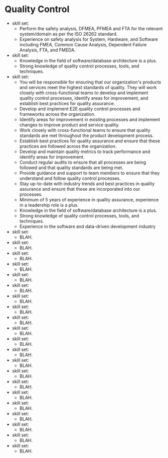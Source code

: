 #	Quality Control




+ skill set:
	- Perform the safety analysis, DFMEA, PFMEA and FTA for the relevant system/domain as per the ISO 26262 standard.
	- Experience on safety analysis for System, Hardware, and Software including FMEA, Common Cause Analysis, Dependent Failure Analysis, FTA, and FMEDA.
+ skill set:
	- Knowledge in the field of software/database architecture is a plus.
	- Strong knowledge of quality control processes, tools, and techniques.
+ skill set:
	- You will be responsible for ensuring that our organization's products and services meet the highest standards of quality. They will work closely with cross-functional teams to develop and implement quality control processes, identify areas for improvement, and establish best practices for quality assurance.
	- Develop and implement E2E quality control processes and frameworks across the organization.
	- Identify areas for improvement in existing processes and implement changes to improve product and service quality.
	- Work closely with cross-functional teams to ensure that quality standards are met throughout the product development process.
	- Establish best practices for quality assurance and ensure that these practices are followed across the organization.
	- Develop and maintain quality metrics to track performance and identify areas for improvement.
	- Conduct regular audits to ensure that all processes are being followed and that quality standards are being met.
	- Provide guidance and support to team members to ensure that they understand and follow quality control processes.
	- Stay up-to-date with industry trends and best practices in quality assurance and ensure that these are incorporated into our processes.
	- Minimum of 5 years of experience in quality assurance, experience in a leadership role is a plus.
	- Knowledge in the field of software/database architecture is a plus.
	- Strong knowledge of quality control processes, tools, and techniques.
	- Experience in the software and data-driven development industry
+ skill set:
	- BLAH.
+ skill set:
	- BLAH.
+ skill set:
	- BLAH.
+ skill set:
	- BLAH.
+ skill set:
	- BLAH.
+ skill set:
	- BLAH.
+ skill set:
	- BLAH.
+ skill set:
	- BLAH.
+ skill set:
	- BLAH.
+ skill set:
	- BLAH.
+ skill set:
	- BLAH.
+ skill set:
	- BLAH.
+ skill set:
	- BLAH.
+ skill set:
	- BLAH.
+ skill set:
	- BLAH.
+ skill set:
	- BLAH.
+ skill set:
	- BLAH.
+ skill set:
	- BLAH.
+ skill set:
	- BLAH.
+ skill set:
	- BLAH.
+ skill set:
	- BLAH.









